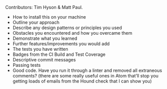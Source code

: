 Contributors: Tim Hyson & Matt Paul.

- How to install this on your machine
- Outline your approach
- Describe any design patterns or principles you used
- Obstacles you encountered and how you overcame them
- Demonstrate what you learned
- Further features/improvements you would add
- The tests you have written
- Badges  from the CI Build and Test Coverage
- Descriptive commit messages
- Passing tests
- Good code. Have you run it through a linter and removed all extraneous comments?
  (there are some really useful ones in Atom that’ll stop you getting loads of emails
  from the Hound check that I can show you)
